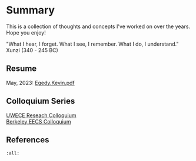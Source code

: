 # Summary

This is a collection of thoughts and concepts I've worked on over the years. Hope you enjoy!


"What I hear, I forget. What I see, I remember. What I do, I understand." Xunzi (340 - 245 BC) 


## Resume

May, 2023: [Egedy.Kevin.pdf](https://kegedy.github.io/Egedy.Kevin.pdf)

## Colloquium Series
[UWECE Reseach Colloquium](https://www.ece.uw.edu/colloquium/)  
[Berkeley EECS Colloquium](https://eecs.berkeley.edu/research/colloquium)

## References 

```{bibliography}
:all:
```